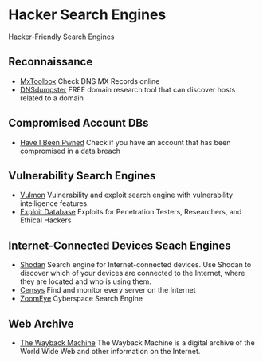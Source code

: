 # Hacker Search Engines

Hacker-Friendly Search Engines

## Reconnaissance
* [MxToolbox](https://mxtoolbox.com) Check DNS MX Records online
* [DNSdumpster](https://dnsdumpster.com) FREE domain research tool that can discover hosts related to a domain

## Compromised Account DBs
* [Have I Been Pwned](https://haveibeenpwned.com/) Check if you have an account that has been compromised in a data breach

## Vulnerability Search Engines
* [Vulmon](https://vulmon.com) Vulnerability and exploit search engine with vulnerability intelligence features.
* [Exploit Database](https://www.exploit-db.com) Exploits for Penetration Testers, Researchers, and Ethical Hackers

## Internet-Connected Devices Seach Engines
* [Shodan](https://www.shodan.io) Search engine for Internet-connected devices. Use Shodan to discover which of your devices are connected to the Internet, where they are located and who is using them.
* [Censys](https://censys.io) Find and monitor every server on the Internet
* [ZoomEye](https://www.zoomeye.org) Cyberspace Search Engine

## Web Archive
* [The Wayback Machine](https://web.archive.org) The Wayback Machine is a digital archive of the World Wide Web and other information on the Internet.



